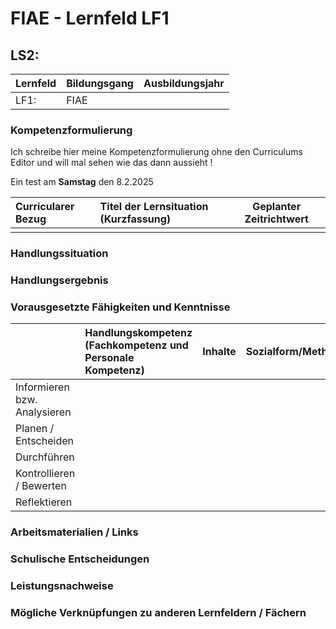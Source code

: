# FIAE - Lernfeld LF1

## LS2: <!--titelLernsitation--><!--titelLernsitation-->

| Lernfeld | Bildungsgang | Ausbildungsjahr |
| :--- | :--- | :---: |
| LF1:</br> | FIAE | <!--aj--><!--aj--> |

### Kompetenzformulierung

<!--Kompetenzformulierung-->
Ich schreibe hier meine Kompetenzformulierung ohne den Curriculums Editor und will mal sehen wie das dann aussieht !

Ein test am **Samstag** den 8.2.2025
<!--Kompetenzformulierung-->

| Curricularer Bezug | Titel der Lernsituation (Kurzfassung) | Geplanter Zeitrichtwert |
| :--- | :--- | :---: |
| <!--curricularerBezug--><!--curricularerBezug-->| <!--lsKurzfassung--><!--lsKurzfassung--> | <!--lsZeit--><!--lsZeit--> |

### Handlungssituation

### Handlungsergebnis

<div style="page-break-after: always;"></div>

### Vorausgesetzte Fähigkeiten und Kenntnisse

| | Handlungskompetenz</br>(Fachkompetenz und Personale Kompetenz) | Inhalte | Sozialform/Methoden |
| :--- | :--- | :--- | :--- |
| Informieren bzw. Analysieren |  | |  |
| Planen / Entscheiden | |  |  |
| Durchführen | | |  |
| Kontrollieren / Bewerten | | |  |
| Reflektieren |  | | |

### Arbeitsmaterialien / Links

### Schulische Entscheidungen

### Leistungsnachweise

### Mögliche Verknüpfungen zu anderen Lernfeldern / Fächern
